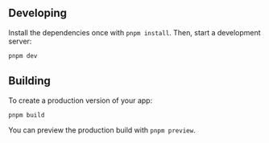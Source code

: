 ## Developing

Install the dependencies once with `pnpm install`. Then, start a development server:

```sh
pnpm dev
```

## Building

To create a production version of your app:

```sh
pnpm build
```

You can preview the production build with `pnpm preview`.
